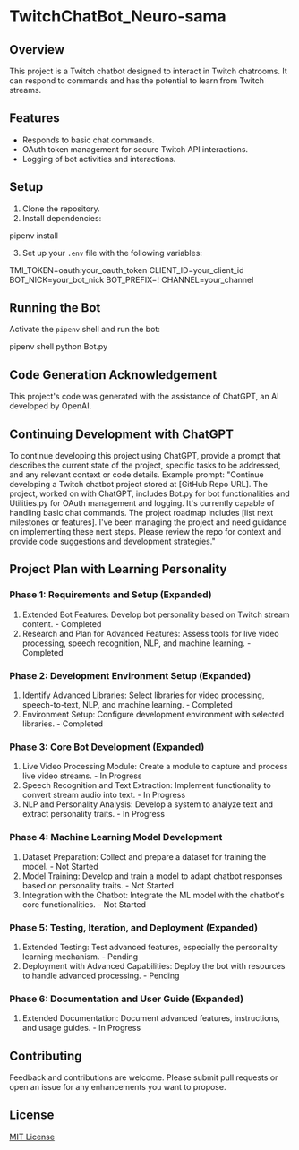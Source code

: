 # TwitchChatBot_Neuro-sama

## Overview
This project is a Twitch chatbot designed to interact in Twitch chatrooms. It can respond to commands and has the potential to learn from Twitch streams.

## Features
- Responds to basic chat commands.
- OAuth token management for secure Twitch API interactions.
- Logging of bot activities and interactions.

## Setup
1. Clone the repository.
2. Install dependencies:

pipenv install

3. Set up your `.env` file with the following variables:

TMI_TOKEN=oauth:your_oauth_token
CLIENT_ID=your_client_id
BOT_NICK=your_bot_nick
BOT_PREFIX=!
CHANNEL=your_channel

## Running the Bot
Activate the `pipenv` shell and run the bot:

pipenv shell
python Bot.py

## Code Generation Acknowledgement
This project's code was generated with the assistance of ChatGPT, an AI developed by OpenAI.

## Continuing Development with ChatGPT
To continue developing this project using ChatGPT, provide a prompt that describes the current state of the project, specific tasks to be addressed, and any relevant context or code details. Example prompt:
"Continue developing a Twitch chatbot project stored at [GitHub Repo URL]. The project, worked on with ChatGPT, includes Bot.py for bot functionalities and Utilities.py for OAuth management and logging. It's currently capable of handling basic chat commands. The project roadmap includes [list next milestones or features]. I've been managing the project and need guidance on implementing these next steps. Please review the repo for context and provide code suggestions and development strategies."

## Project Plan with Learning Personality

### Phase 1: Requirements and Setup (Expanded)
1. Extended Bot Features: Develop bot personality based on Twitch stream content. - Completed
2. Research and Plan for Advanced Features: Assess tools for live video processing, speech recognition, NLP, and machine learning. - Completed

### Phase 2: Development Environment Setup (Expanded)
1. Identify Advanced Libraries: Select libraries for video processing, speech-to-text, NLP, and machine learning. - Completed
2. Environment Setup: Configure development environment with selected libraries. - Completed

### Phase 3: Core Bot Development (Expanded)
1. Live Video Processing Module: Create a module to capture and process live video streams. - In Progress
2. Speech Recognition and Text Extraction: Implement functionality to convert stream audio into text. - In Progress
3. NLP and Personality Analysis: Develop a system to analyze text and extract personality traits. - In Progress

### Phase 4: Machine Learning Model Development
1. Dataset Preparation: Collect and prepare a dataset for training the model. - Not Started
2. Model Training: Develop and train a model to adapt chatbot responses based on personality traits. - Not Started
3. Integration with the Chatbot: Integrate the ML model with the chatbot's core functionalities. - Not Started

### Phase 5: Testing, Iteration, and Deployment (Expanded)
1. Extended Testing: Test advanced features, especially the personality learning mechanism. - Pending
2. Deployment with Advanced Capabilities: Deploy the bot with resources to handle advanced processing. - Pending

### Phase 6: Documentation and User Guide (Expanded)
1. Extended Documentation: Document advanced features, instructions, and usage guides. - In Progress

## Contributing
Feedback and contributions are welcome. Please submit pull requests or open an issue for any enhancements you want to propose.

## License
[MIT License](LICENSE.md)
